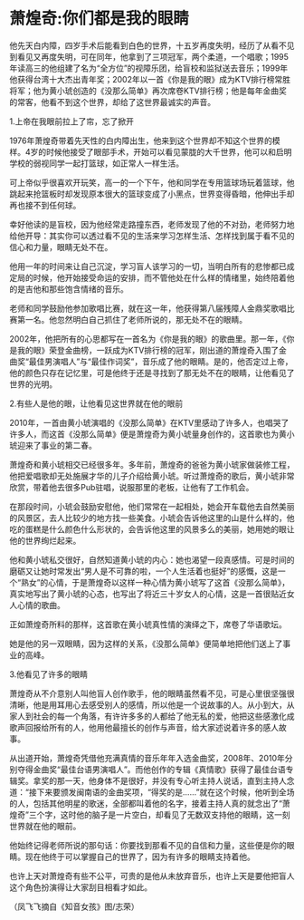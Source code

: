 # 萧煌奇:你们都是我的眼睛

他先天白内障，四岁手术后能看到白色的世界，十五岁再度失明，经历了从看不见到看见又再度失明，可在同年，他拿到了三项冠军，两个柔道，一个唱歌；1995年读高三的他组建了名为“全方位”的视障乐团，给盲校和监狱送去音乐；1999年他获得台湾十大杰出青年奖；2002年以一首《你是我的眼》成为KTV排行榜常胜将军；他为黄小琥创造的《没那么简单》再次席卷KTV排行榜；他是每年金曲奖的常客，他看不到这个世界，却给了这世界最诚实的声音。 

1.上帝在我眼前拉上了帘，忘了掀开 

1976年萧煌奇带着先天性的白内障出生，他来到这个世界却不知这个世界的模样。4岁的时候他接受了眼部手术，开始可以看见蒙胧的大千世界，他可以和启明学校的弱视同学一起打篮球，如正常人一样生活。 

可上帝似乎很喜欢开玩笑，高一的一个下午，他和同学在专用篮球场玩着篮球，他跳起来抢篮板时却发现原本很大的篮球变成了小黑点，世界变得昏暗，他伸出手却再也接不到任何球。 

幸好他读的是盲校，因为他经常走路撞东西，老师发现了他的不对劲，老师努力地给他开导：其实你可以透过看不见的生活来学习怎样生活、怎样找到属于看不见的信心和力量，眼睛无处不在。 

他用一年的时间来让自己沉淀，学习盲人该学习的一切，当明白所有的悲惨都已成定局的时候，他开始接受命运的安排，而不管他处在什么样的情绪里，始终陪着他的是吉他和那些饱含情绪的音乐。 

老师和同学鼓励他参加歌唱比赛，就在这一年，他获得第八届残障人金鼎奖歌唱比赛第一名。他忽然明白自己抓住了老师所说的，那无处不在的眼睛。 

2002年，他把所有的心思都写在一首名为《你是我的眼》的歌曲里。那一年，《你是我的眼》荣登金曲榜，一跃成为KTV排行榜的冠军，刚出道的萧煌奇入围了金曲奖“最佳男演唱人”与“最佳作词奖”，音乐成了他的眼睛。是的，他否定过上帝，他的颜色只存在记忆里，可是他终于还是寻找到了那无处不在的眼睛，让他看见了世界的光明。 

2.有些人是他的眼，让他看见这世界就在他的眼前 

2010年，一首由黄小琥演唱的《没那么简单》在KTV里感动了许多人，也唱哭了许多人，而这首《没那么简单》便是萧煌奇为黄小琥量身创作的，这首歌也为黄小琥迎来了事业的第二春。 

萧煌奇和黄小琥相交已经很多年。多年前，萧煌奇的爸爸为黄小琥家做装修工程，他把爱唱歌却无处施展才华的儿子介绍给黄小琥。听过萧煌奇的歌后，黄小琥非常欣赏，带着他去很多Pub驻唱，说服那里的老板，让他有了工作机会。 

在那段时间，小琥会鼓励安慰他，他们常常在一起相处，她会开车载他去自然美丽的风景区，去人比较少的地方找一些美食。小琥会告诉他这里的山是什么样的，他吃的蛋糕是什么颜色什么形状的，会告诉他这里的风景多么的美丽，她用她的眼让他的世界绚烂起来。 

他和黄小琥私交很好，自然知道黄小琥的内心：她也渴望一段真感情。可是时间的磨砺又让她时常发出“男人是不可靠的啦，一个人生活着也挺好”的感慨，这是一个“熟女”的心情，于是萧煌奇以这样一种心情为黄小琥写了这首《没那么简单》，真实地写出了黄小琥的心态，也写出了将近三十岁女人的心情，这是一首很贴近女人心情的歌曲。 

正如萧煌奇所料的那样，这首歌在黄小琥真性情的演绎之下，席卷了华语歌坛。 

她是他的另一双眼睛，因为这样的关系，《没那么简单》便简单地把他们送上了事业的高峰。 

3.他看见了许多的眼睛 

萧煌奇从不介意别人叫他盲人创作歌手，他的眼睛虽然看不见，可是心里很坚强很清晰，他是用耳用心去感受别人的感情，所以他是一个说故事的人。从小到大，从家人到社会的每一个角落，有许许多多的人都给了他无私的爱，他把这些感激化成歌声回报给所有的人，他用他最擅长的创作与声音，给大家述说着许多的感人故事。 

从出道开始，萧煌奇凭借他充满真情的音乐年年入选金曲奖，2008年、2010年分别夺得金曲奖“最佳台语男演唱人”。而他创作的专辑《真情歌》获得了最佳台语专辑奖。拿奖的那一天，他身体不是很好，并没有专心听主持人说话，直到主持人念道：“接下来要颁发闽南语的金曲奖项，“得奖的是……”就在这个时候，他听到全场的人，包括其他明星的歌迷，全部都叫着他的名字，接着主持人真的就念出了“萧煌奇”三个字，这时他的脑子是一片空白，却看见了无数双支持他的眼睛，这一刻世界就在他的眼前。 

他始终记得老师所说的那句话：你要找到那看不见的自信和力量，这些便是你的眼睛。现在他终于可以掌握自己的世界了，因为有许多的眼睛支持着他。 

也许上天对萧煌奇有些不公平，可贵的是他从未放弃音乐，也许上天是要他把盲人这个角色扮演得让大家刮目相看才如此。 

（凤飞飞摘自《知音女孩》图/志荣）